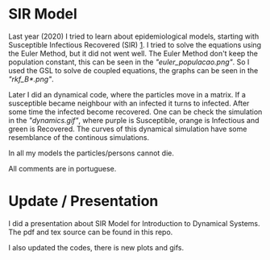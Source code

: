 # SIR Model

Last year (2020) I tried to learn about epidemiological models, starting with Susceptible Infectious Recovered (SIR) [1](https://en.wikipedia.org/wiki/Compartmental_models_in_epidemiology). I tried to solve the equations using the Euler Method, but it did not went well. The Euler Method don't keep the population constant, this can be seen in the _"euler_populacao.png"_. So I used the GSL to solve de coupled equations, the graphs can be seen in the _"rkf_B*.png"_. 

Later I did an dynamical code, where the particles move in a matrix. If a susceptible became neighbour with an infected it turns to infected. After some time the infected become recovered. One can be check the simulation in the _"dynamics.gif"_, where purple is Susceptible, orange is Infectious and green is Recovered. The curves of this dynamical simulation have some resemblance of the continous simulations.

In all my models the particles/persons cannot die. 

All comments are in portuguese.

# Update / Presentation
I did a presentation about SIR Model for Introduction to Dynamical Systems. The pdf and tex source can be found in this repo.

I also updated the codes, there is new plots and gifs.
